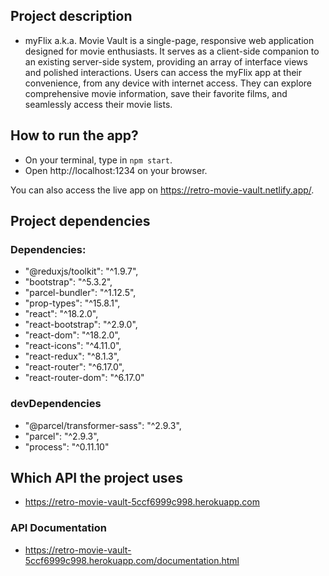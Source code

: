 
## Project description
- myFlix a.k.a. Movie Vault is a single-page, responsive web application designed for movie enthusiasts. It serves as a client-side companion to an existing server-side system, providing an array of interface views and polished interactions. Users can access the myFlix app at their convenience, from any device with internet access. They can explore comprehensive movie information, save their favorite films, and seamlessly access their movie lists.

## How to run the app?
- On your terminal, type in `npm start`.
- Open http://localhost:1234 on your browser.

You can also access the live app on https://retro-movie-vault.netlify.app/.

## Project dependencies 
### Dependencies:
- "@reduxjs/toolkit": "^1.9.7",
- "bootstrap": "^5.3.2",
- "parcel-bundler": "^1.12.5",
- "prop-types": "^15.8.1",
- "react": "^18.2.0",
- "react-bootstrap": "^2.9.0",
- "react-dom": "^18.2.0",
- "react-icons": "^4.11.0",
- "react-redux": "^8.1.3",
- "react-router": "^6.17.0",
- "react-router-dom": "^6.17.0"
### devDependencies
- "@parcel/transformer-sass": "^2.9.3",
- "parcel": "^2.9.3",
- "process": "^0.11.10"

## Which API the project uses
- https://retro-movie-vault-5ccf6999c998.herokuapp.com
### API Documentation
- https://retro-movie-vault-5ccf6999c998.herokuapp.com/documentation.html


